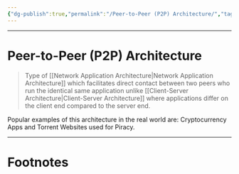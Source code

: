 ```yaml
---
{"dg-publish":true,"permalink":"/Peer-to-Peer (P2P) Architecture/","tags":["Academics","CompNet"]}
---
```



---
# Peer-to-Peer (P2P) Architecture
> Type of [[Network Application Architecture\|Network Application Architecture]] which facilitates direct contact between two peers who run the identical same application unlike [[Client-Server Architecture\|Client-Server Architecture]] where applications differ on the client end compared to the server end.

Popular examples of this architecture in the real world are: Cryptocurrency Apps and Torrent Websites used for Piracy.

---
# Footnotes